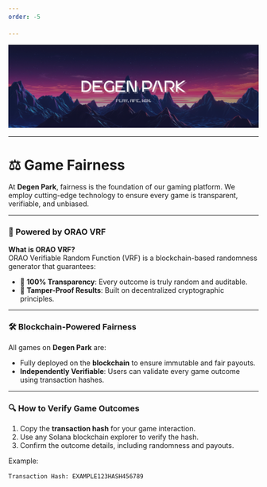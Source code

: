 ```yaml
---
order: -5

---
```

![](/dptwitter.png)

---

# ⚖️ Game Fairness


At **Degen Park**, fairness is the foundation of our gaming platform. We employ cutting-edge technology to ensure every game is transparent, verifiable, and unbiased.

---

### 🧩 Powered by ORAO VRF

**What is ORAO VRF?**  
ORAO Verifiable Random Function (VRF) is a blockchain-based randomness generator that guarantees:
- 🎯 **100% Transparency**: Every outcome is truly random and auditable.
- 🔐 **Tamper-Proof Results**: Built on decentralized cryptographic principles.

---

### 🛠️ Blockchain-Powered Fairness

All games on **Degen Park** are:
- Fully deployed on the **blockchain** to ensure immutable and fair payouts.
- **Independently Verifiable**: Users can validate every game outcome using transaction hashes.

---

### 🔍 How to Verify Game Outcomes

1. Copy the **transaction hash** for your game interaction.
2. Use any Solana blockchain explorer to verify the hash.
3. Confirm the outcome details, including randomness and payouts.

Example:  
```plaintext
Transaction Hash: EXAMPLE123HASH456789
